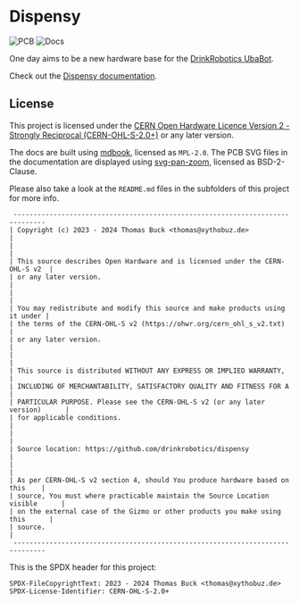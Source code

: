 # Dispensy

![PCB](https://github.com/drinkrobotics/dispensy/actions/workflows/kicad.yml/badge.svg)
![Docs](https://github.com/drinkrobotics/dispensy/actions/workflows/docs.yml/badge.svg)

One day aims to be a new hardware base for the [DrinkRobotics UbaBot](https://www.xythobuz.de/drinkrobotics.html).

Check out the [Dispensy documentation](https://drinkrobotics.github.io/dispensy/).

## License

This project is licensed under the [CERN Open Hardware Licence Version 2 - Strongly Reciprocal (CERN-OHL-S-2.0+)](https://ohwr.org/cern_ohl_s_v2.txt) or any later version.

The docs are built using [mdbook](https://github.com/rust-lang/mdBook), licensed as `MPL-2.0`.
The PCB SVG files in the documentation are displayed using [svg-pan-zoom](https://github.com/bumbu/svg-pan-zoom), licensed as BSD-2-Clause.

Please also take a look at the `README.md` files in the subfolders of this project for more info.

     ------------------------------------------------------------------------------
    | Copyright (c) 2023 - 2024 Thomas Buck <thomas@xythobuz.de>                   |
    |                                                                              |
    | This source describes Open Hardware and is licensed under the CERN-OHL-S v2  |
    | or any later version.                                                        |
    |                                                                              |
    | You may redistribute and modify this source and make products using it under |
    | the terms of the CERN-OHL-S v2 (https://ohwr.org/cern_ohl_s_v2.txt)          |
    | or any later version.                                                        |
    |                                                                              |
    | This source is distributed WITHOUT ANY EXPRESS OR IMPLIED WARRANTY,          |
    | INCLUDING OF MERCHANTABILITY, SATISFACTORY QUALITY AND FITNESS FOR A         |
    | PARTICULAR PURPOSE. Please see the CERN-OHL-S v2 (or any later version)      |
    | for applicable conditions.                                                   |
    |                                                                              |
    | Source location: https://github.com/drinkrobotics/dispensy                   |
    |                                                                              |
    | As per CERN-OHL-S v2 section 4, should You produce hardware based on this    |
    | source, You must where practicable maintain the Source Location visible      |
    | on the external case of the Gizmo or other products you make using this      |
    | source.                                                                      |
     ------------------------------------------------------------------------------

This is the SPDX header for this project:

    SPDX-FileCopyrightText: 2023 - 2024 Thomas Buck <thomas@xythobuz.de>
    SPDX-License-Identifier: CERN-OHL-S-2.0+
